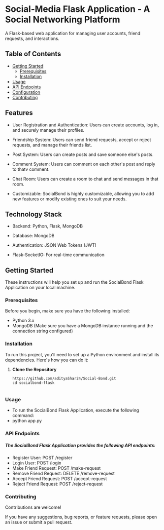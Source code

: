 # Social-Media Flask Application - A Social Networking Platform 

A Flask-based web application for managing user accounts, friend requests, and interactions.

## Table of Contents

- [Getting Started](#getting-started)
  - [Prerequisites](#prerequisites)
  - [Installation](#installation)
- [Usage](#usage)
- [API Endpoints](#api-endpoints)
- [Configuration](#configuration)
- [Contributing](#contributing)

## Features

- User Registration and Authentication: Users can create accounts, log in, and securely manage their profiles.

- Friendship System: Users can send friend requests, accept or reject requests, and manage their friends list.

- Post System: Users can create posts and save someone else's posts.

- Comment System: Users can comment on each other's post and reply to thatv comment. 

- Chat Room: Users can create a room to chat and send messages in that room.

- Customizable: SocialBond is highly customizable, allowing you to add new features or modify existing ones to suit your needs.

## Technology Stack
- Backend: Python, Flask, MongoDB

- Database: MongoDB

- Authentication: JSON Web Tokens (JWT)

- Flask-SocketIO: For real-time communication


## Getting Started

These instructions will help you set up and run the SocialBond Flask Application on your local machine.

### Prerequisites

Before you begin, make sure you have the following installed:

- Python 3.x
- MongoDB (Make sure you have a MongoDB instance running and the connection string configured)

### Installation

To run this project, you'll need to set up a Python environment and install its dependencies. Here's how you can do it:

1. **Clone the Repository**

   ```shell
   https://github.com/adityaShar24/Social-Bond.git
   cd socialbond-flask


### Usage
- To run the SocialBond Flask Application, execute the following command:
- python app.py


### API Endpoints

##### The SocialBond Flask Application provides the following API endpoints:

- Register User: POST /register
- Login User: POST /login
- Make Friend Request: POST /make-request
- Remove Friend Request: DELETE /remove-request
- Accept Friend Request: POST /accept-request
- Reject Friend Request: POST /reject-request


### Contributing

Contributions are welcome! 

If you have any suggestions, bug reports, or feature requests, please open an issue or submit a pull request.


